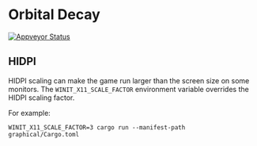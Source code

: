 # Orbital Decay

[![Appveyor Status](https://ci.appveyor.com/api/projects/status/gitlab/stevebob/orbital-decay?branch=master&svg=true)](https://ci.appveyor.com/project/stevebob/orbital-decay)

## HIDPI

HIDPI scaling can make the game run larger than the screen size on some monitors.
The `WINIT_X11_SCALE_FACTOR` environment variable overrides the HIDPI scaling factor.

For example:
```
WINIT_X11_SCALE_FACTOR=3 cargo run --manifest-path graphical/Cargo.toml
```
